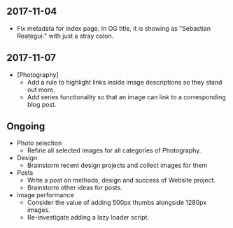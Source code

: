 ## 2017-11-04
* Fix metadata for index page. In OG title, it is showing as "Sebastian Reategui:" with just a stray colon.

## 2017-11-07
* [Photography]
  * Add a rule to highlight links inside image descriptions so they stand out more.
  * Add series functionality so that an image can link to a corresponding blog post.

## Ongoing
* Photo selection
  * Refine all selected images for all categories of Photography.
* Design
  * Brainstorm recent design projects and collect images for them
* Posts
  * Write a post on methods, design and success of Website project.
  * Brainstorm other ideas for posts.
* Image performance
  * Consider the value of adding 500px thumbs alongside 1280px images.
  * Re-investigate adding a lazy loader script.
